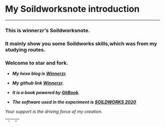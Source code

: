 # My Soildworksnote introduction
------
### This is winnerzr's Soildworksnote.

### It mainly show you some Soildworks skills,which was from my studying routes.

### Welcome to star and fork.

- ***My hexo blog is [Winnerzr](https://winnerzr.xyz).***

- ***My github link [Winnerzr](https://github.com/WINNERZR01).***

- ***It is a book powered by [GitBook](https://github.com/GitbookIO/gitbook).***

- ***The software used in the experiment is [SOILDWORKS 2020](https://www.solidworks.com/zh-hans)***

*Your support is the driving force of my creation.*

| <img src="file:///F:\QQfiles\3095359970\Image\C2C\E618317E4F5F02E80F9F9C0B691792EB.jpg" alt="img" style="zoom:15%;" /> | <img src="https://cdn.jsdelivr.net/gh/WINNERZR01/WINNERZR01-2022picturebed/writeimg/202202041027525.png" alt="微信" style="zoom:15%;" /> |
| :----------------------------------------------------------: | :----------------------------------------------------------: |

